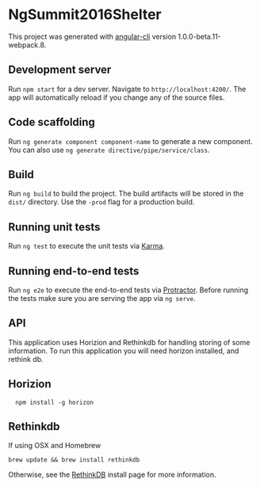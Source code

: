 # NgSummit2016Shelter

This project was generated with [angular-cli](https://github.com/angular/angular-cli) version 1.0.0-beta.11-webpack.8.

## Development server
Run `npm start` for a dev server. Navigate to `http://localhost:4200/`. The app will automatically reload if you change any of the source files.

## Code scaffolding

Run `ng generate component component-name` to generate a new component. You can also use `ng generate directive/pipe/service/class`.

## Build

Run `ng build` to build the project. The build artifacts will be stored in the `dist/` directory. Use the `-prod` flag for a production build.

## Running unit tests

Run `ng test` to execute the unit tests via [Karma](https://karma-runner.github.io).

## Running end-to-end tests

Run `ng e2e` to execute the end-to-end tests via [Protractor](http://www.protractortest.org/). 
Before running the tests make sure you are serving the app via `ng serve`.

## API

This application uses Horizion and Rethinkdb for handling storing of some information. To run this application you will need horizon installed, and rethink db.

## Horizion

```
  npm install -g horizon
```

## Rethinkdb

If using OSX and Homebrew

```
brew update && brew install rethinkdb
```

Otherwise, see the [RethinkDB](https://www.rethinkdb.com/docs/install/) install page for more information.
